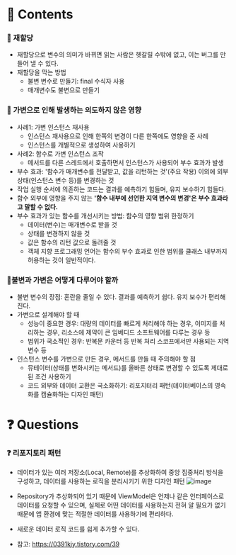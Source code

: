 # 📌 Contents

### 📌 재할당
- 재할당으로 변수의 의미가 바뀌면 읽는 사람은 헷갈릴 수밖에 없고, 이는 버그를 만들어 낼 수 있다.
- 재할당을 막는 방법
  + 불변 변수로 만들기: final 수식자 사용
  + 매개변수도 불변으로 만들기

### 📌 가변으로 인해 발생하는 의도하지 않은 영향
- 사례1: 가변 인스턴스 재사용
  + 인스턴스 재사용으로 인해 한쪽의 변경이 다른 한쪽에도 영향을 준 사례
  + 인스턴스를 개별적으로 생성하여 사용하기
- 사례2: 함수로 가변 인스턴스 조작
  + 메서드를 다른 스레드에서 호출하면서 인스턴스가 사용되어 부수 효과가 발생
- 부수 효과: '함수가 매개변수를 전달받고, 값을 리턴하는 것'(주요 작용) 이외에 외부 상태(인스턴스 변수 등)를 변경하는 것
- 작업 실행 순서에 의존하는 코드는 결과를 예측하기 힘들며, 유지 보수하기 힘들다.
- 함수 외부에 영향을 주지 않는 **'함수 내부에 선언한 지역 변수의 변경'은 부수 효과라고 말할 수 없다.**
- 부수 효과가 있는 함수를 개선시키는 방법: 함수의 영향 범위 한정하기
  + 데이터(변수)는 매개변수로 받을 것
  + 상태를 변경하지 않을 것
  + 값은 함수의 리턴 값으로 돌려줄 것
  + 객체 지향 프로그래밍 언어는 함수의 부수 효과로 인한 범위를 클래스 내부까지 허용하는 것이 일반적이다.

### 📌불변과 가변은 어떻게 다루어야 할까
- 불변 변수의 장점: 혼란을 줄일 수 있다. 결과를 예측하기 쉽다. 유지 보수가 편리해진다.
- 가변으로 설계해야 할 때
  + 성능이 중요한 경우: 대량의 데이터를 빠르게 처리해야 하는 경우, 이미지를 처리하는 경우, 리소스에 제약이 큰 임베디드 소프트웨어를 다루는 경우 등
  + 범위가 국소적인 경우: 반복문 카운터 등 반복 처리 스코프에서만 사용되는 지역 변수 등
- 인스턴스 변수를 가변으로 만든 경우, 메서드를 만들 때 주의해야 할 점
  + 뮤테이터(상태를 변화시키는 메서드)를 올바른 상태로 변경할 수 있도록 제대로 된 조건 사용하기
  + 코드 외부와 데이터 교환은 국소화하기: 리포지터리 패턴(데이터베이스의 영속화를 캡슐화하는 디자인 패턴)


# ❓ Questions

### ❓ 리포지토리 패턴 
- 데이터가 있는 여러 저장소(Local, Remote)를 추상화하여 중앙 집중처리 방식을 구성하고, 데이터를 사용하는 로직을 분리시키기 위한 디자인 패턴
![image](https://github.com/BOOK-SCAN/introduction-to-design-using-good-code/assets/107825793/e6d2bbb9-c6c0-4211-80e8-10909e635a64)

- Repository가 추상화되어 있기 때문에 ViewModel은 언제나 같은 인터페이스로 데이터를 요청할 수 있으며, 실제로 어떤 데이터를 사용하는지 전혀 알 필요가 없기 때문에 앱 환경에 맞는 적절한 데이터를 사용하기에 편리하다.
- 새로운 데이터 로직 코드를 쉽게 추가할 수 있다.

- 참고: https://0391kjy.tistory.com/39
